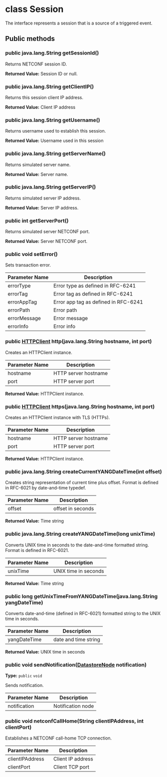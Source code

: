 # class Session


The interface represents a session that is a source of a triggered event. 


## Public methods

### public java.lang.String getSessionId()


Returns NETCONF session ID. 


**Returned Value:** Session ID or null.

### public java.lang.String getClientIP()


Returns this session client IP address. 


**Returned Value:** Client IP address


### public java.lang.String getUsername()


Returns username used to establish this session. 


**Returned Value:** Username used in this session


### public java.lang.String getServerName()


Returns simulated server name. 


**Returned Value:** Server name.


### public java.lang.String getServerIP()


Returns simulated server IP address. 


**Returned Value:** Server IP address.


### public int getServerPort()


Returns simulated server NETCONF port. 


**Returned Value:** Server NETCONF port.


### public void setError()


Sets transaction error. 


|Parameter Name|Description|
|-----|-----|
|errorType|Error type as defined in RFC-6241|
|errorTag|Error tag as defined in RFC-6241|
|errorAppTag|Error app tag as defined in RFC-6241|
|errorPath|Error path|
|errorMessage|Error message|
|errorInfo|Error info|


### public [HTTPClient](HTTPClient.md) http(java.lang.String hostname, int port)


Creates an HTTPClient instance. 


|Parameter Name|Description|
|-----|-----|
|hostname|HTTP server hostname|
|port|HTTP server port|


**Returned Value:** HTTPClient instance.


### public [HTTPClient](HTTPClient.md) https(java.lang.String hostname, int port)


Creates an HTTPClient instance with TLS (HTTPs). 


|Parameter Name|Description|
|-----|-----|
|hostname|HTTP server hostname|
|port|HTTP server port|


**Returned Value:** HTTPClient instance.


### public java.lang.String createCurrentYANGDateTime(int offset)


Creates string representation of current time plus offset. Format is defined in RFC-6021 by date-and-time typedef. 


|Parameter Name|Description|
|-----|-----|
|offset|offset in seconds|



**Returned Value:** Time string 

### public java.lang.String createYANGDateTime(long unixTime)

Converts UNIX time in seconds to the date-and-time formatted string. Format is defined in RFC-6021. 


|Parameter Name|Description|
|-----|-----|
|unixTime|UNIX time in seconds|



**Returned Value:** Time string 

### public long getUnixTimeFromYANGDateTime(java.lang.String yangDateTime)


Converts date-and-time (defined in RFC-6021) formatted string to the UNIX time in seconds.


|Parameter Name|Description|
|-----|-----|
|yangDateTime|date and time string|


**Returned Value:** UNIX time in seconds 


### public void sendNotification([DatastoreNode](DatastoreNdode.md) notification)

**Type:** `public` `void`


Sends notification. 


|Parameter Name|Description|
|-----|-----|
|notification|Notification node|



### public void netconfCallHome(String clientIPAddress, int clientPort)


Establishes a NETCONF call-home TCP connection. 


|Parameter Name|Description|
|-----|-----|
|clientIPAddress|Client IP address|
|clientPort|Client TCP port|

  








